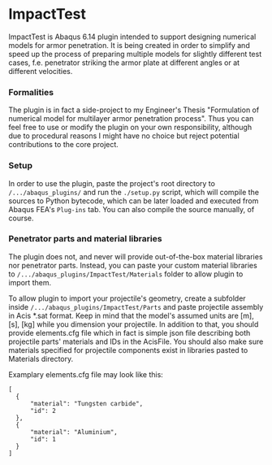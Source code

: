 # ImpactTest
ImpactTest is Abaqus 6.14 plugin intended to support designing numerical models for armor penetration. It is being created in order to simplify and speed up the process of preparing multiple models for slightly different test cases, f.e. penetrator striking the armor plate at different angles or at different velocities.

### Formalities
The plugin is in fact a side-project to my Engineer's Thesis "Formulation of numerical model for multilayer armor penetration process". Thus you can feel free to use or modify the plugin on your own responsibility, although due to procedural reasons I might have no choice but reject potential contributions to the core project.

### Setup
In order to use the plugin, paste the project's root directory to ```/.../abaqus_plugins/``` and run the ```./setup.py``` script, which will compile the sources to Python bytecode, which can be later loaded and executed from Abaqus FEA's ```Plug-ins``` tab. You can also compile the source manually, of course.

### Penetrator parts and material libraries
The plugin does not, and never will provide out-of-the-box material libraries nor penetrator parts. Instead, you can paste your custom material libraries to ```/.../abaqus_plugins/ImpactTest/Materials``` folder to allow plugin to import them.

To allow plugin to import your projectile's geometry, create a subfolder inside ```/.../abaqus_plugins/ImpactTest/Parts``` and paste projectile assembly in Acis \*.sat format. Keep in mind that the model's assumed units are \[m\], \[s\], \[kg\] while you dimension your projectile. In addition to that, you should provide elements.cfg file which in fact is simple json file describing both projectile parts' materials and IDs in the AcisFile. You should also make sure materials specified for projectile components exist in libraries pasted to Materials directory.

Examplary elements.cfg file may look like this:
```
[
  {
      "material": "Tungsten carbide",
      "id": 2
  },
  {
      "material": "Aluminium",
      "id": 1
  }
]
```
